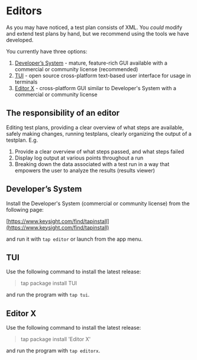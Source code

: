 # Editors

As you may have noticed, a test plan consists of XML. You *could* modify and extend test plans by hand, but we recommend
using the tools we have developed.

You currently have three options:
1. [Developer’s System](https://www.keysight.com/find/tapinstall) - mature, feature-rich GUI available with a commercial or community license (recommended)
2. [TUI](https://packages.opentap.io/index.html#/?name=TUI) - open source cross-platform text-based user interface for usage in terminals
3. [Editor X](https://packages.opentap.io/#name=%2FPackages%2FEditor+X) - cross-platform GUI similar to Developer's System with a commercial or community license

## The responsibility of an editor
Editing test plans, providing a clear overview of what steps are available, safely making changes,
running testplans, clearly organizing the output of a testplan. E.g.
1. Provide a clear overview of what steps passed, and what steps failed
2. Display log output at various points throughout a run
3. Breaking down the data associated with a test run in a way that empowers the user to analyze the results (results viewer)

## Developer’s System

Install the Developer's System (commercial or community license) from the following page:

[https://www.keysight.com/find/tapinstall](https://www.keysight.com/find/tapinstall)

and run it with `tap editor` or launch from the app menu.

## TUI

Use the following command to install the latest release:

> tap package install TUI

and run the program with `tap tui`.

## Editor X

Use the following command to install the latest release:

> tap package install 'Editor X'

and run the program with `tap editorx`.

